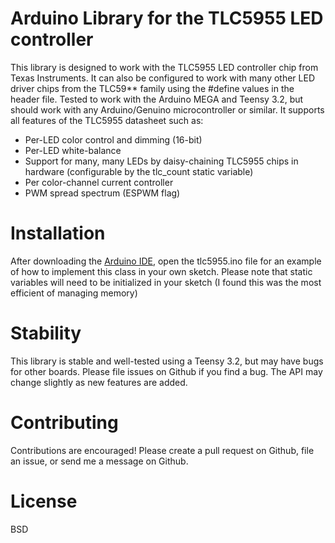 # Arduino Library for the TLC5955 LED controller
This library is designed to work with the TLC5955 LED controller chip from Texas Instruments.
It can also be configured to work with many other LED driver chips from the TLC59** family
using the #define values in the header file. Tested to work with the Arduino MEGA and Teensy 3.2, but should work
with any Arduino/Genuino microcontroller or similar. It supports all features of the TLC5955 datasheet such as:
- Per-LED color control and dimming (16-bit)
- Per-LED white-balance
- Support for many, many LEDs by daisy-chaining TLC5955 chips in hardware (configurable by the tlc_count static variable)
- Per color-channel current controller
- PWM spread spectrum (ESPWM flag)

# Installation
After downloading the [Arduino IDE](http://www.arduino.cc/), open the tlc5955.ino file for an example of how to implement this class in your own sketch. Please note that static variables will need to be initialized in your sketch (I found this was the most efficient of managing memory)

# Stability
This library is stable and well-tested using a Teensy 3.2, but may have bugs for other boards. Please file issues on Github if you find a bug. The API may change slightly as new features are added.

# Contributing
Contributions are encouraged! Please create a pull request on Github, file an issue, or send me a message on Github.

# License
BSD
